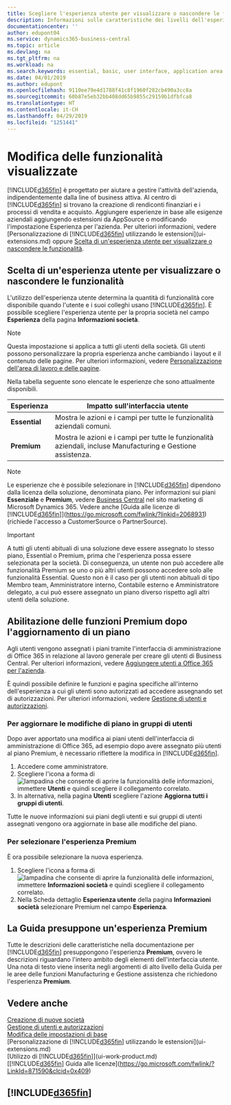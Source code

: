 ```yaml
---
title: Scegliere l'esperienza utente per visualizzare o nascondere le funzioni avanzate | Documenti Microsoft
description: Informazioni sulle caratteristiche dei livelli dell'esperienza utente Essential e Premium che hanno effetto su interfaccia utente, aree di applicazione e società.
documentationcenter: ''
author: edupont04
ms.service: dynamics365-business-central
ms.topic: article
ms.devlang: na
ms.tgt_pltfrm: na
ms.workload: na
ms.search.keywords: essential, basic, user interface, application area, experience
ms.date: 04/01/2019
ms.author: edupont
ms.openlocfilehash: 9110ee79e4d1788f41c8f1960f282cb490a3cc8a
ms.sourcegitcommit: 60b87e5eb32bb408dd65b9855c29159b1dfbfca8
ms.translationtype: HT
ms.contentlocale: it-CH
ms.lasthandoff: 04/29/2019
ms.locfileid: "1251441"
---
```

# <a name="changing-which-features-are-displayed"></a>Modifica delle funzionalità visualizzate
[!INCLUDE[d365fin](includes/d365fin_md.md)] è progettato per aiutare a gestire l'attività dell'azienda, indipendentemente dalla line of business attiva. Al centro di [!INCLUDE[d365fin](includes/d365fin_md.md)] si trovano la creazione di rendiconti finanziari e i processi di vendita e acquisto. Aggiungere esperienze in base alle esigenze aziendali aggiungendo estensioni da AppSource o modificando l'impostazione Esperienza per l'azienda. Per ulteriori informazioni, vedere [Personalizzazione di [!INCLUDE[d365fin](includes/d365fin_md.md)] utilizzando le estensioni](ui-extensions.md) oppure [Scelta di un'esperienza utente per visualizzare o nascondere le funzionalità](ui-experiences.md#choosing-a-user-experience-to-show-or-hide-features).

## <a name="choosing-a-user-experience-to-show-or-hide-features"></a>Scelta di un'esperienza utente per visualizzare o nascondere le funzionalità
L'utilizzo dell'esperienza utente determina la quantità di funzionalità core disponibile quando l'utente e i suoi colleghi usano [!INCLUDE[d365fin](includes/d365fin_md.md)]. È possibile scegliere l'esperienza utente per la propria società nel campo **Esperienza** della pagina **Informazioni società**.

> [!NOTE]  
> Questa impostazione si applica a tutti gli utenti della società. Gli utenti possono personalizzare la propria esperienza anche cambiando i layout e il contenuto delle pagine. Per ulteriori informazioni, vedere [Personalizzazione dell'area di lavoro e delle pagine](ui-personalization-user.md).  

Nella tabella seguente sono elencate le esperienze che sono attualmente disponibili.

| Esperienza | Impatto sull'interfaccia utente |
| --- | --- |
| **Essential** |Mostra le azioni e i campi per tutte le funzionalità aziendali comuni.|
| **Premium** |Mostra le azioni e i campi per tutte le funzionalità aziendali, incluse Manufacturing e Gestione assistenza.|

> [!NOTE]  
> Le esperienze che è possibile selezionare in [!INCLUDE[d365fin](includes/d365fin_md.md)] dipendono dalla licenza della soluzione, denominata piano. Per informazioni sui piani **Essenziale** e **Premium**, vedere [Business Central](https://go.microsoft.com/fwlink/?linkid=870242) nel sito marketing di Microsoft Dynamics 365. Vedere anche [Guida alle licenze di [!INCLUDE[d365fin](includes/d365fin_md.md)]](https://go.microsoft.com/fwlink/?linkid=2068931) (richiede l'accesso a CustomerSource o PartnerSource).

> [!IMPORTANT]  
> A tutti gli utenti abituali di una soluzione deve essere assegnato lo stesso piano, Essential o Premium, prima che l'esperienza possa essere selezionata per la società. Di conseguenza, un utente non può accedere alle funzionalità Premium se uno o più altri utenti possono accedere solo alle funzionalità Essential. Questo non è il caso per gli utenti non abituali di tipo Membro team, Amministratore interno, Contabile esterno e Amministratore delegato, a cui può essere assegnato un piano diverso rispetto agli altri utenti della soluzione.

## <a name="enabling-premium-features-after-upgrading-a-plan"></a>Abilitazione delle funzioni Premium dopo l'aggiornamento di un piano
Agli utenti vengono assegnati i piani tramite l'interfaccia di amministrazione di Office 365 in relazione al lavoro generale per creare gli utenti di Business Central. Per ulteriori informazioni, vedere [Aggiungere utenti a Office 365 per l'azienda](https://support.office.com/en-us/article/Add-users-to-Office-365-for-business-435ccec3-09dd-4587-9ebd-2f3cad6bc2bc).

È quindi possibile definire le funzioni e pagina specifiche all'interno dell'esperienza a cui gli utenti sono autorizzati ad accedere assegnando set di autorizzazioni. Per ulteriori informazioni, vedere [Gestione di utenti e autorizzazioni](ui-how-users-permissions.md).

### <a name="to-update-plan-changes-in-users-groups"></a>Per aggiornare le modifiche di piano in gruppi di utenti
Dopo aver apportato una modifica ai piani utenti dell'interfaccia di amministrazione di Office 365, ad esempio dopo avere assegnato più utenti al piano Premium, è necessario riflettere la modifica in [!INCLUDE[d365fin](includes/d365fin_md.md)].

1. Accedere come amministratore.
2. Scegliere l'icona a forma di ![lampadina che consente di aprire la funzionalità delle informazioni](media/ui-search/search_small.png "Informazioni sull'operazione che si desidera eseguire"), immettere **Utenti** e quindi scegliere il collegamento correlato.
3. In alternativa, nella pagina **Utenti** scegliere l'azione **Aggiorna tutti i gruppi di utenti**.

Tutte le nuove informazioni sui piani degli utenti e sui gruppi di utenti assegnati vengono ora aggiornate in base alle modifiche del piano.

### <a name="to-select-the-premium-experience"></a>Per selezionare l'esperienza Premium
È ora possibile selezionare la nuova esperienza.
1. Scegliere l'icona a forma di ![lampadina che consente di aprire la funzionalità delle informazioni](media/ui-search/search_small.png "Informazioni sull'operazione che si desidera eseguire"), immettere **Informazioni società** e quindi scegliere il collegamento correlato.
2. Nella Scheda dettaglio **Esperienza utente** della pagina **Informazioni società** selezionare Premium nel campo **Esperienza**.

## <a name="help-assumes-premium-experience"></a>La Guida presuppone un'esperienza Premium
Tutte le descrizioni delle caratteristiche nella documentazione per [!INCLUDE[d365fin](includes/d365fin_md.md)] presuppongono l'esperienza **Premium**, ovvero le descrizioni riguardano l'intero ambito degli elementi dell'interfaccia utente. Una nota di testo viene inserita negli argomenti di alto livello della Guida per le aree delle funzioni Manufacturing e Gestione assistenza che richiedono l'esperienza **Premium**.

## <a name="see-also"></a>Vedere anche
[Creazione di nuove società](about-new-company.md)  
[Gestione di utenti e autorizzazioni](ui-how-users-permissions.md)    
[Modifica delle impostazioni di base](ui-change-basic-settings.md)  
[Personalizzazione di [!INCLUDE[d365fin](includes/d365fin_md.md)] utilizzando le estensioni](ui-extensions.md)  
[Utilizzo di [!INCLUDE[d365fin](includes/d365fin_md.md)]](ui-work-product.md)  
[[!INCLUDE[d365fin](includes/d365fin_md.md)] Guida alle licenze](https://go.microsoft.com/fwlink/?LinkId=871590&clcid=0x409)

## [!INCLUDE[d365fin](includes/free_trial_md.md)]  
